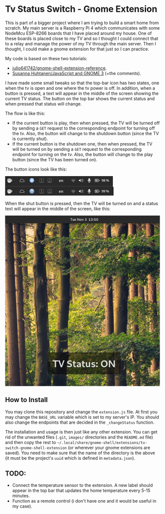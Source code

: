 # Tv Status Switch - Gnome Extension

This is part of a bigger project where I am trying to build a smart home from scratch. My main server is a Raspberry Pi 4 which communicates with some NodeMcu ESP-8266 boards that I have placed around my house. One of these boards is placed close to my TV and so I thought I could connect that to a relay and manage the power of my TV through the main server. Then I thought, I could make a gnome extension for that just so I can practice. 

My code is based on these two tutorials:

- [julio641742/gnome-shell-extension-reference](https://github.com/julio641742/gnome-shell-extension-reference/blob/master/tutorials/FIRST-EXTENSION.md).
- [Susanna Huhtanen/JavaScript and GNOME 3](https://cannonerd.wordpress.com/2012/01/11/javascript-and-gnome-3-referring-to-files-and-asynchronous-http-requests-using-async-libsoup/) (+the comments).

I have made some small tweaks so that the top-bar icon has two states, one when the tv is open and one where the tv power is off. In addition, when a button is pressed, a text will appear in the middle of the screen showing the current TV status. The button on the top bar shows the current status and when pressed that status will change.

The flow is like this:
- If the current button is play, then when pressed, the TV will be turned off by sending a `GET` request to the corresponding endpoint for turning off the tv. Also, the button will change to the shutdown button (since the TV is currently shut).
- If the current button is the shutdown one, then when pressed, the TV will be turned on by sending a `GET` request to the corresponding endpoint for turning on the tv. Also, the button will change to the play button (since the TV has been turned on).


The button icons look like this:

![Icons](images/icon-preview.png?raw=true "The blue and shut buttons.")

When the shut button is pressed, then the TV will be turned on and a status text will appear in the middle of the screen, like this:

![Central Text](images/central-text-preview.png?raw=true "How the text appears.")

## How to Install

You may clone this repository and change the `extension.js` file. At first you may change the `BASE_URL` variable which is set to my server's IP. You should also change the endpoints that are decided in the `_changeStatus` function.

The installation and usage is then just like any other extension. You can get rid of the unwanted files (`.git`, `images/` directories and the `README.md` file) and then copy the rest to `~/.local/share/gnome-shell/extensions/tv-switch-gnome-shell-extension` (or wherever your gnome extensions are saved). You need to make sure that the name of the directory is the above (it must be the project's `uuid` which is defined in `metadata.json`).

## TODO:

- Connect the temperature sensor to the extension. A new label should appear in the top bar that updates the home temperature every 5-15 minutes.
- Function as a remote control (i don't have one and it would be useful in my case).